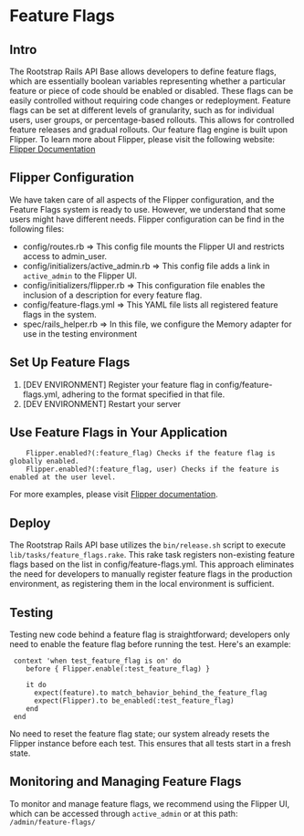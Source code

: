# Feature Flags

## Intro

The Rootstrap Rails API Base allows developers to define feature flags, which are essentially boolean variables representing whether a particular feature or piece of code should be enabled or disabled. These flags can be easily controlled without requiring code changes or redeployment.
Feature flags can be set at different levels of granularity, such as for individual users, user groups, or percentage-based rollouts. This allows for controlled feature releases and gradual rollouts.
Our feature flag engine is built upon Flipper. To learn more about Flipper, please visit the following website: [Flipper Documentation](https://www.flippercloud.io/docs/introduction)

## Flipper Configuration

We have taken care of all aspects of the Flipper configuration, and the Feature Flags system is ready to use. However, we understand that some users might have different needs. Flipper configuration can be find in the following files:

- config/routes.rb => This config file mounts the Flipper UI and restricts access to admin_user.
- config/initializers/active_admin.rb => This config file adds a link in `active_admin` to the Flipper UI.
- config/initializers/flipper.rb => This configuration file enables the inclusion of a description for every feature flag.
- config/feature-flags.yml => This YAML file lists all registered feature flags in the system.
- spec/rails_helper.rb => In this file, we configure the Memory adapter for use in the testing environment


## Set Up Feature Flags

1. [DEV ENVIRONMENT] Register your feature flag in config/feature-flags.yml, adhering to the format specified in that file.
2. [DEV ENVIRONMENT] Restart your server

## Use Feature Flags in Your Application

```
    Flipper.enabled?(:feature_flag) Checks if the feature flag is globally enabled.
    Flipper.enabled?(:feature_flag, user) Checks if the feature is enabled at the user level.
```
For more examples, please visit [Flipper documentation](https://www.flippercloud.io/docs/features).

## Deploy

The Rootstrap Rails API base utilizes the `bin/release.sh` script to execute `lib/tasks/feature_flags.rake`. This rake task registers non-existing feature flags based on the list in config/feature-flags.yml. This approach eliminates the need for developers to manually register feature flags in the production environment, as registering them in the local environment is sufficient.

## Testing

Testing new code behind a feature flag is straightforward; developers only need to enable the feature flag before running the test. 
Here's an example:

```
 context 'when test_feature_flag is on' do
    before { Flipper.enable(:test_feature_flag) }

    it do
      expect(feature).to match_behavior_behind_the_feature_flag
      expect(Flipper).to be_enabled(:test_feature_flag)
    end
 end
```

No need to reset the feature flag state; our system already resets the Flipper instance before each test. This ensures that all tests start in a fresh state.

## Monitoring and Managing Feature Flags

To monitor and manage feature flags, we recommend using the Flipper UI, which can be accessed through `active_admin` or at this path: `/admin/feature-flags/`